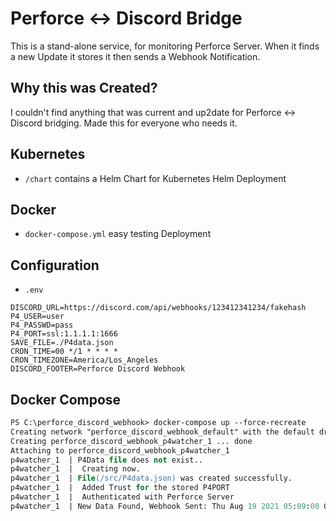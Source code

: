 # Perforce <-> Discord Bridge
This is a stand-alone service, for monitoring Perforce Server. When it finds a new Update it stores it then sends a Webhook Notification.


## Why this was Created?
I couldn't find anything that was current and up2date for Perforce <-> Discord bridging. Made this for everyone who needs it.

## Kubernetes
* `/chart` contains a Helm Chart for Kubernetes Helm Deployment

## Docker
* `docker-compose.yml` easy testing Deployment

## Configuration
* `.env`
```env
DISCORD_URL=https://discord.com/api/webhooks/123412341234/fakehash
P4_USER=user
P4_PASSWD=pass
P4_PORT=ssl:1.1.1.1:1666
SAVE_FILE=./P4data.json
CRON_TIME=00 */1 * * * *
CRON_TIMEZONE=America/Los_Angeles
DISCORD_FOOTER=Perforce Discord Webhook
```

## Docker Compose
```ps
PS C:\perforce_discord_webhook> docker-compose up --force-recreate
Creating network "perforce_discord_webhook_default" with the default driver
Creating perforce_discord_webhook_p4watcher_1 ... done
Attaching to perforce_discord_webhook_p4watcher_1
p4watcher_1  | P4Data file does not exist..
p4watcher_1  |  Creating now.
p4watcher_1  | File(/src/P4data.json) was created successfully.
p4watcher_1  |  Added Trust for the stored P4PORT
p4watcher_1  |  Authenticated with Perforce Server
p4watcher_1  | New Data Found, Webhook Sent: Thu Aug 19 2021 05:09:00 GMT+0000
```

